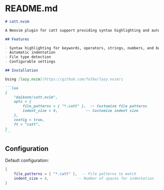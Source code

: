 # README.md

````markdown
# catt.nvim

A Neovim plugin for catt support providing syntax highlighting and auto-indentation.

## Features

- Syntax highlighting for keywords, operators, strings, numbers, and built-ins
- Automatic indentation
- File type detection
- Configurable settings

## Installation

Using [lazy.nvim](https://github.com/folke/lazy.nvim):

```lua
{
    "daikonk/catt.nvim",
    opts = {
        file_patterns = { "*.catt" },  -- Customize file patterns
        indent_size = 4,             -- Customize indent size
    },
    config = true,
    ft = "catt",
}
```
````

## Configuration

Default configuration:

```lua
{
    file_patterns = { "*.catt" },  -- File patterns to match
    indent_size = 4,             -- Number of spaces for indentation
}
```
